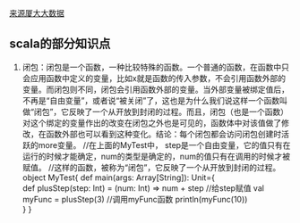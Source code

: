 [来源厦大大数据](http://dblab.xmu.edu.cn/blog/)
## scala的部分知识点
1. 闭包：闭包是一个函数，一种比较特殊的函数。一个普通的函数，在函数中只会应用函数中定义的变量，比如x就是函数的传入参数，不会引用函数外部的变量。而闭包则不同，闭包会引用函数外部的变量。当外部变量被绑定值后，不再是“自由变量”，或者说“被关闭”了，这也是为什么我们说这样一个函数叫做“闭包”，它反映了一个从开放到封闭的过程。而且，闭包（也是一个函数）对这个绑定的变量作出的改变在闭包之外也是可见的，函数体中对该值做了修改，在函数外部也可以看到这种变化。结论：每个闭包都会访问闭包创建时活跃的more变量。
        //在上面的MyTest中， step是一个自由变量，它的值只有在运行的时候才能确定，num的类型是确定的，num的值只有在调用的时候才被赋值。
        //这样的函数，被称为“闭包”，它反映了一个从开放到封闭的过程。
        object MyTest{
            def main(args: Array[String]): Unit={    
                def plusStep(step: Int) = (num: Int) => num + step
                //给step赋值
                val myFunc = plusStep(3)
                //调用myFunc函数
                println(myFunc(10))     
            }
        }
        
